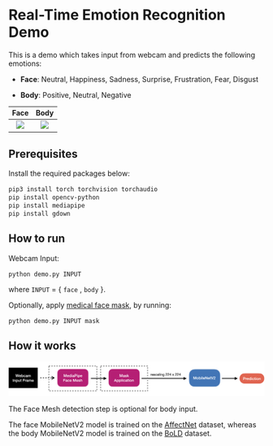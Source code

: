 # Real-Time Emotion Recognition Demo

This is a demo which takes input from webcam and predicts the following emotions:

* **Face**: Neutral, Happiness, Sadness, Surprise, Frustration, Fear, Disgust

* **Body**: Positive, Neutral, Negative

Face     |  Body
:-------:|:----------:
<img src="https://github.com/nkegke/files/blob/main/demo/face.gif " style="width: 20vw;"/> | <img src="https://github.com/nkegke/files/blob/main/demo/body.gif" style="width: 20vw;"/>

## Prerequisites
Install the required packages below:

```
pip3 install torch torchvision torchaudio
pip install opencv-python
pip install mediapipe
pip install gdown
```

## How to run

Webcam Input:
```
python demo.py INPUT
```
where ```INPUT``` = { ```face``` , ```body``` }.

Optionally, apply [medical face mask](https://github.com/nkegke/medical-face-mask-applier), by running:
```
python demo.py INPUT mask
```

## How it works

<img src="https://github.com/nkegke/files/blob/main/demo/demo.png"/>

The Face Mesh detection step is optional for body input.

The face MobileNetV2 model is trained on the [AffectNet](http://mohammadmahoor.com/affectnet/) dataset, whereas the body MobileNetV2 model is trained on the [BoLD](https://cydar.ist.psu.edu/emotionchallenge/dataset.php) dataset.
